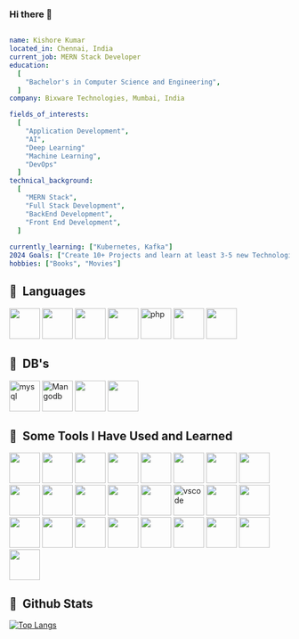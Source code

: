 ### Hi there 👋

```yaml

name: Kishore Kumar
located_in: Chennai, India
current_job: MERN Stack Developer
education:
  [
    "Bachelor's in Computer Science and Engineering",
  ]
company: Bixware Technologies, Mumbai, India

fields_of_interests:
  [
    "Application Development",
    "AI",
    "Deep Learning"
    "Machine Learning",
    "DevOps"
  ]
technical_background:
  [
    "MERN Stack",
    "Full Stack Development",
    "BackEnd Development",
    "Front End Development",
  ]
  
currently_learning: ["Kubernetes, Kafka"]
2024 Goals: ["Create 10+ Projects and learn at least 3-5 new Technologies."]
hobbies: ["Books", "Movies"]

```

<h2> 🚀 &nbsp;Languages</h2>
<p align="left">
<img src="https://cdn.jsdelivr.net/gh/devicons/devicon/icons/javascript/javascript-original.svg" width="55" height="55"/>
<img src="https://cdn.jsdelivr.net/gh/devicons/devicon/icons/typescript/typescript-original.svg" width="55" height="55"/>
<img src="https://cdn.jsdelivr.net/gh/devicons/devicon/icons/java/java-original.svg" width="55" height="55"/>
<img src="https://cdn.jsdelivr.net/gh/devicons/devicon/icons/python/python-original.svg" width="55" height="55"/>
<img src="https://cdn.jsdelivr.net/gh/devicons/devicon/icons/php/php-original.svg" alt="php" width="55" height="55"/>
<img src="https://cdn.jsdelivr.net/gh/devicons/devicon/icons/c/c-original.svg" width="55" height="55"/>
<img src="https://cdn.jsdelivr.net/gh/devicons/devicon/icons/html5/html5-original.svg" width="55" height="55"/>
</p>

<h2> 🚀 &nbsp;DB's</h2>
<p align="left">
<img src="https://cdn.jsdelivr.net/gh/devicons/devicon/icons/mysql/mysql-original.svg" width="55" height="55" alt="mysql"/>
<img src="https://img.shields.io/badge/MongoDB-%234ea94b.svg" width="55" height="55" alt="Mangodb"/>
<img src="https://cdn.jsdelivr.net/gh/devicons/devicon/icons/postgresql/postgresql-original.svg" width="55" height="55"/>
<img src="https://cdn.jsdelivr.net/gh/devicons/devicon@latest/icons/microsoftsqlserver/microsoftsqlserver-original.svg" width="55" height="55"/>          
</p>

<h2> 🚀 &nbsp;Some Tools I Have Used and Learned</h2>
<p align="left">
<img src="https://cdn.jsdelivr.net/gh/devicons/devicon/icons/nodejs/nodejs-original.svg" width="55" height="55"/>
<img src="https://cdn.jsdelivr.net/gh/devicons/devicon/icons/npm/npm-original-wordmark.svg" width="55" height="55"/>
<img src="https://cdn.jsdelivr.net/gh/devicons/devicon/icons/css3/css3-original.svg" width="55" height="55"/>
<img src="https://cdn.jsdelivr.net/gh/devicons/devicon/icons/react/react-original.svg" width="55" height="55"/>
<img src="https://cdn.jsdelivr.net/gh/devicons/devicon/icons/redux/redux-original.svg" width="55" height="55"/>
<img src="https://w7.pngwing.com/pngs/643/143/png-transparent-nextjs-hd-logo.png" width="55" height="55"/>
<img src="https://getlogo.net/wp-content/uploads/2020/11/supabase-logo-vector.png" width="55" height="55"/>
<img src="https://bgasparotto.com/wp-content/uploads/2017/12/spring-boot-logo.png" width="55" height="55"/>
<img src="https://upload.wikimedia.org/wikipedia/commons/thumb/e/e3/Jenkins_logo_with_title.svg/1280px-Jenkins_logo_with_title.svg.png" width="55" height="55"/>
<img src="https://static-00.iconduck.com/assets.00/kafka-icon-2048x935-cvu4503l.png" width="55" height="55"/>
<img src="https://seeklogo.com/images/T/typeorm-logo-F243B34DEE-seeklogo.com.png" width="55" height="55"/>
<img src="https://cdn.jsdelivr.net/gh/devicons/devicon/icons/sequelize/sequelize-original.svg" width="55" height="55"/>
<img src="https://cdn.jsdelivr.net/gh/devicons/devicon/icons/redis/redis-original.svg" width="55" height="55"/>
<img src="https://cdn.jsdelivr.net/gh/devicons/devicon/icons/vscode/vscode-original.svg" alt="vscode" width="55" height="55"/>
<img src="https://cdn.jsdelivr.net/gh/devicons/devicon/icons/pycharm/pycharm-original.svg" width="55" height="55"/>
<img src="https://cdn.jsdelivr.net/gh/devicons/devicon/icons/docker/docker-original.svg" width="55" height="55"/>
<img src="https://cdn.jsdelivr.net/gh/devicons/devicon@latest/icons/amazonwebservices/amazonwebservices-original-wordmark.svg" width="55" height="55"/>
<img src="https://cdn.jsdelivr.net/gh/devicons/devicon/icons/filezilla/filezilla-plain.svg" width="55" height="55"/>
<img src="https://cdn.jsdelivr.net/gh/devicons/devicon/icons/putty/putty-original.svg" width="55" height="55"/>
<img src="https://cdn.jsdelivr.net/gh/devicons/devicon/icons/github/github-original.svg" width="55" height="55"/>
<img src="https://cdn.jsdelivr.net/gh/devicons/devicon/icons/linux/linux-original.svg" width="55" height="55"/>
<img src="https://cdn.jsdelivr.net/gh/devicons/devicon/icons/wordpress/wordpress-original.svg" width="55" height="55"/>
<img src="https://cdn.jsdelivr.net/gh/devicons/devicon/icons/opencv/opencv-original.svg" width="55" height="55"/>
<img src="https://cdn.jsdelivr.net/gh/devicons/devicon/icons/anaconda/anaconda-original.svg" width="55" height="55"/>
<img src="https://cdn.jsdelivr.net/gh/devicons/devicon/icons/pandas/pandas-original.svg" width="55" height="55"/>
</p>

<h2> 🚀 &nbsp;Github Stats</h2>

[![Top Langs](https://github-readme-stats.vercel.app/api/top-langs/?username=kishorekumarmuthu)](https://github.com/anuraghazra/github-readme-stats)
